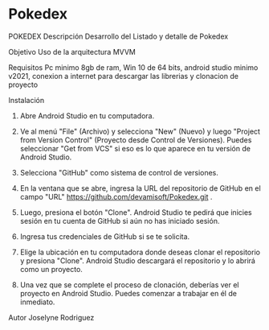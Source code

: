 # Pokedex
POKEDEX
Descripción
Desarrollo del Listado y detalle de Pokedex

Objetivo
Uso de la arquitectura MVVM 


Requisitos
Pc minimo 8gb de ram, Win 10 de 64 bits, android studio minimo v2021, conexion a internet para descargar las librerias y clonacion de proyecto

Instalación

1. Abre Android Studio en tu computadora.

2. Ve al menú "File" (Archivo) y selecciona "New" (Nuevo) y luego "Project from Version Control" (Proyecto desde Control de Versiones). Puedes seleccionar "Get from VCS" si eso es lo que aparece en tu versión de Android Studio.

3. Selecciona "GitHub" como sistema de control de versiones.

4. En la ventana que se abre, ingresa la URL del repositorio de GitHub en el campo "URL" https://github.com/devamisoft/Pokedex.git .

5. Luego, presiona el botón "Clone". Android Studio te pedirá que inicies sesión en tu cuenta de GitHub si aún no has iniciado sesión.

6. Ingresa tus credenciales de GitHub si se te solicita.

7. Elige la ubicación en tu computadora donde deseas clonar el repositorio y presiona "Clone". Android Studio descargará el repositorio y lo abrirá como un proyecto.

8. Una vez que se complete el proceso de clonación, deberías ver el proyecto en Android Studio. Puedes comenzar a trabajar en él de inmediato.


Autor
Joselyne Rodriguez
